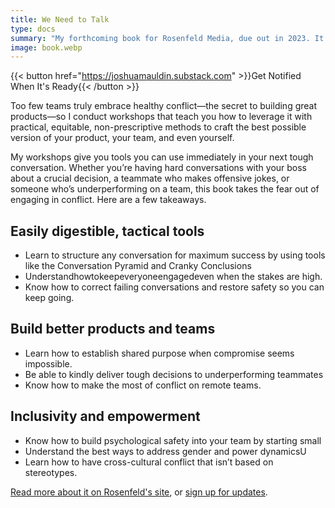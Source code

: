 ```yaml
---
title: We Need to Talk
type: docs
summary: "My forthcoming book for Rosenfeld Media, due out in 2023. It's about how to have hard conversations with anyone at work."
image: book.webp
---
```

{{< button href="https://joshuamauldin.substack.com" >}}Get Notified When It's Ready{{< /button >}}

Too few teams truly embrace healthy conflict—the secret to building great products—so I conduct workshops that teach you how to leverage it with practical, equitable, non-prescriptive methods to craft the best possible version of your product, your team, and even yourself.

My workshops give you tools you can use immediately in your next tough conversation. Whether you’re having hard conversations with your boss about a crucial decision, a teammate who makes offensive jokes, or someone who’s underperforming on a team, this book takes the fear out of engaging in conflict. Here are a few takeaways.

## Easily digestible, tactical tools

- Learn to structure any conversation for maximum success by using tools like the Conversation Pyramid and Cranky Conclusions
- Understandhowtokeepeveryoneengagedeven when the stakes are high.
- Know how to correct failing conversations and restore safety so you can keep going.

## Build better products and teams

- Learn how to establish shared purpose when compromise seems impossible.
- Be able to kindly deliver tough decisions to underperforming teammates
- Know how to make the most of conflict on remote teams.

## Inclusivity and empowerment

- Know how to build psychological safety into your team by starting small
- Understand the best ways to address gender and power dynamicsU
- Learn how to have cross-cultural conflict that isn’t based on stereotypes.

[Read more about it on Rosenfeld's site](https://rosenfeldmedia.com/books/we-need-to-talk-a-survival-guide-for-tough-conversations/), or [sign up for updates](https://joshuamauldin.substack.com).